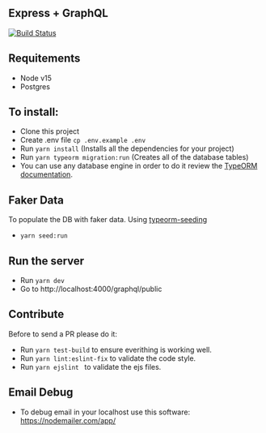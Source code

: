 ## Express + GraphQL

[![Build Status](https://travis-ci.com/albertcito/nodejs-web-typescript.svg?branch=production)](https://travis-ci.com/albertcito/nodejs-web-typescript)

## Requitements
- Node v15
- Postgres

## To install:
- Clone this project
- Create .env file `cp .env.example .env`
- Run `yarn install` (Installs all the dependencies for your project)
- Run `yarn typeorm migration:run` (Creates all of the database tables)
- You can use any database engine in order to do it review the [TypeORM documentation](https://typeorm.io/#/).

## Faker Data
To populate the DB with faker data. Using [typeorm-seeding](https://github.com/w3tecch/typeorm-seeding)
- `yarn seed:run`

## Run the server
- Run `yarn dev`
- Go to http://localhost:4000/graphql/public

## Contribute
Before to send a PR please do it:
- Run `yarn test-build` to ensure everithing is working well.
- Run `yarn lint:eslint-fix` to validate the code style.
- Run `yarn ejslint ` to validate the ejs files.

## Email Debug
- To debug email in your localhost use this software: https://nodemailer.com/app/